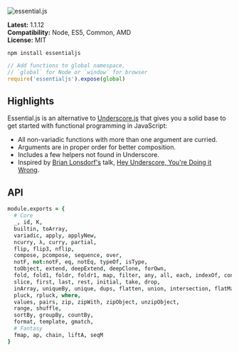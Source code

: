 ![essential.js](http://i.imgur.com/CalNHKK.png)

**Latest:** 1.1.12  
**Compatibility:** Node, ES5, Common, AMD  
**License:** MIT  

```
npm install essentialjs
```

```javascript
// Add functions to global namespace,
// `global` for Node or `window` for browser
require('essentialjs').expose(global)
```

## Highlights

Essential.js is an alternative to [Underscore.js](http://underscorejs.org/) that gives you a solid base to get started with functional programming in JavaScript:

- All non-variadic functions with more than one argument are curried.
- Arguments are in proper order for better composition.
- Includes a few helpers not found in Underscore.
- Inspired by [Brian Lonsdorf's](https://github.com/DrBoolean) talk, [Hey Underscore, You're Doing it Wrong](https://www.youtube.com/watch?v=m3svKOdZijA).

## API

```coffeescript
module.exports = {
  # Core
  _, id, K,
  builtin, toArray,
  variadic, apply, applyNew,
  ncurry, λ, curry, partial,
  flip, flip3, nflip,
  compose, pcompose, sequence, over,
  notF, not:notF, eq, notEq, typeOf, isType,
  toObject, extend, deepExtend, deepClone, forOwn,
  fold, fold1, foldr, foldr1, map, filter, any, all, each, indexOf, concat,
  slice, first, last, rest, initial, take, drop,
  inArray, uniqueBy, unique, dups, flatten, union, intersection, flatMap,
  pluck, rpluck, where,
  values, pairs, zip, zipWith, zipObject, unzipObject,
  range, shuffle,
  sortBy, groupBy, countBy,
  format, template, gmatch,
  # Fantasy
  fmap, ap, chain, liftA, seqM
}
```
